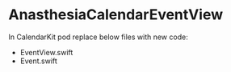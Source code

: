 # AnasthesiaCalendarEventView
In CalendarKit pod replace below files with new code:
* EventView.swift
* Event.swift
